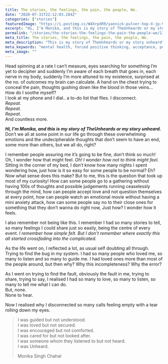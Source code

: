 ```yaml
---
title: The stories, the feelings, the pain, the people, We.
date: "2020-07-31T22:12:03.284Z"
categories: ["stories"]
featuredImage: "https://i.postimg.cc/W4XrpXR9/yannick-pulver-hop-X-jp-Vt-RM-unsplash-1-1.jpg"
excerpt: "Hi, I’m Monika, and this is my story of TheUnheards or my story unheard. I remember I had so many stories to tell."
permalink: "/stories/the-stories-the-feelings-the-pain-the-people-we/1107/"
meta_title: The stories, the feelings, the pain, the people, We.
meta_description: "This is my story of TheUnheards or my story unheard"
meta_keywords: "mental health, forced positive thinking, acceptance, positive thinking, dealing with emotions, how to deal with emotions"
meta_image: ""
---
```


Head spinning at a rate I can’t measure, eyes searching for something I’m yet to decipher and suddenly I’m aware of each breath that goes in, each nerve in my body, suddenly I’m more attuned to my existence, surprised at the no. of outcomes my brain can calculate. A hand on the chest trying to conceal the pain, thoughts gushing down like the blood in those veins…  
How do I soothe myself?  
I look at my phone and I dial.. a to-do list that flies. I disconnect.  
_Repeat.  
Repeat.  
Repeat._  
And countless more.

_**Hi, I’m Monika, and this is my story of TheUnheards or my story unheard.**_  
Don’t we all at some point in our life go through these overwhelming emotions and the undecipherable thoughts that don’t seem to have an end, some more than others, but we all do, right?

I remember people assuring me it’s going to be fine, don’t think so much! Oh, I wonder how that might feel. _Oh! I wonder how not to think might feel._ Sitting in the corner of my bed, I don’t know how many nights I spent wondering how, just how is it so easy for some people to be normal? Eh? Now what sense does this make? But to me, this is the question that took up most of my curiosity! How can some people go to a gathering without having 100s of thoughts and possible judgements running ceaselessly through the mind, how can people accept love and not question themselves at every point, how can people watch an emotional movie without having a mini anxiety attack, how can some people say no to their close ones for something that they don’t wanna do right now, Just how? I wonder how it feels.

I also remember not being like this. I remember I had so many stories to tell, so many feelings I could share just so easily, being the centre of every event. _I remember how simple felt. But I don’t remember where exactly this all started crossfading into the complicated._

As the life went on, I reflected a lot, as usual self doubting all through. Trying to find the bug in my system. I had so many people who loved me, so many to listen and so many to guide me. I had loved ones more than most of the people around, but then why? Why this incompleteness? Why the error?

As I went on trying to find the fault, obviously the fault in me, trying to share, trying to say, I realised I had so many to love, so many to listen, so many to tell me what I can do.  
But, none.  
None to hear.

Now I realised why I disconnected so many calls feeling empty with a tear rolling down my eyes.

> I was guided but not understood.  
> I was loved but not secured.  
> I was encouraged but not comforted.  
> I was cared for but not looked after.  
> I was someone whom they listened to but not heard.  
> I was Unheard.
>
> Monika Singh Chahal
